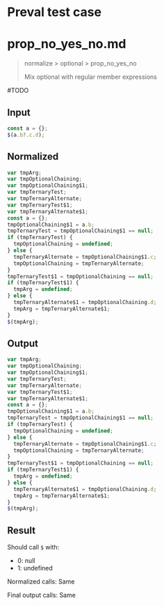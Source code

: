 # Preval test case

# prop_no_yes_no.md

> normalize > optional > prop_no_yes_no
>
> Mix optional with regular member expressions

#TODO

## Input

`````js filename=intro
const a = {};
$(a.b?.c.d);
`````

## Normalized

`````js filename=intro
var tmpArg;
var tmpOptionalChaining;
var tmpOptionalChaining$1;
var tmpTernaryTest;
var tmpTernaryAlternate;
var tmpTernaryTest$1;
var tmpTernaryAlternate$1;
const a = {};
tmpOptionalChaining$1 = a.b;
tmpTernaryTest = tmpOptionalChaining$1 == null;
if (tmpTernaryTest) {
  tmpOptionalChaining = undefined;
} else {
  tmpTernaryAlternate = tmpOptionalChaining$1.c;
  tmpOptionalChaining = tmpTernaryAlternate;
}
tmpTernaryTest$1 = tmpOptionalChaining == null;
if (tmpTernaryTest$1) {
  tmpArg = undefined;
} else {
  tmpTernaryAlternate$1 = tmpOptionalChaining.d;
  tmpArg = tmpTernaryAlternate$1;
}
$(tmpArg);
`````

## Output

`````js filename=intro
var tmpArg;
var tmpOptionalChaining;
var tmpOptionalChaining$1;
var tmpTernaryTest;
var tmpTernaryAlternate;
var tmpTernaryTest$1;
var tmpTernaryAlternate$1;
const a = {};
tmpOptionalChaining$1 = a.b;
tmpTernaryTest = tmpOptionalChaining$1 == null;
if (tmpTernaryTest) {
  tmpOptionalChaining = undefined;
} else {
  tmpTernaryAlternate = tmpOptionalChaining$1.c;
  tmpOptionalChaining = tmpTernaryAlternate;
}
tmpTernaryTest$1 = tmpOptionalChaining == null;
if (tmpTernaryTest$1) {
  tmpArg = undefined;
} else {
  tmpTernaryAlternate$1 = tmpOptionalChaining.d;
  tmpArg = tmpTernaryAlternate$1;
}
$(tmpArg);
`````

## Result

Should call `$` with:
 - 0: null
 - 1: undefined

Normalized calls: Same

Final output calls: Same
